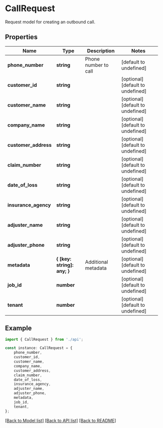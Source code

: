 # CallRequest

Request model for creating an outbound call.

## Properties

Name | Type | Description | Notes
------------ | ------------- | ------------- | -------------
**phone_number** | **string** | Phone number to call | [default to undefined]
**customer_id** | **string** |  | [optional] [default to undefined]
**customer_name** | **string** |  | [optional] [default to undefined]
**company_name** | **string** |  | [optional] [default to undefined]
**customer_address** | **string** |  | [optional] [default to undefined]
**claim_number** | **string** |  | [optional] [default to undefined]
**date_of_loss** | **string** |  | [optional] [default to undefined]
**insurance_agency** | **string** |  | [optional] [default to undefined]
**adjuster_name** | **string** |  | [optional] [default to undefined]
**adjuster_phone** | **string** |  | [optional] [default to undefined]
**metadata** | **{ [key: string]: any; }** | Additional metadata | [optional] [default to undefined]
**job_id** | **number** |  | [optional] [default to undefined]
**tenant** | **number** |  | [optional] [default to undefined]

## Example

```typescript
import { CallRequest } from './api';

const instance: CallRequest = {
    phone_number,
    customer_id,
    customer_name,
    company_name,
    customer_address,
    claim_number,
    date_of_loss,
    insurance_agency,
    adjuster_name,
    adjuster_phone,
    metadata,
    job_id,
    tenant,
};
```

[[Back to Model list]](../README.md#documentation-for-models) [[Back to API list]](../README.md#documentation-for-api-endpoints) [[Back to README]](../README.md)
